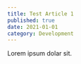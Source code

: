 ```yaml
---
title: Test Article 1
published: true
date: 2021-01-01
category: Development
---
```


Lorem ipsum dolar sit.
